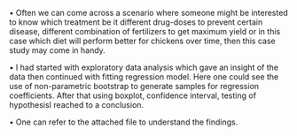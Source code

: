 • Often we can come across a scenario where someone might be interested to know which
treatment be it different drug-doses to prevent certain disease, different combination of
fertilizers to get maximum yield or in this case which diet will perform better for chickens over
time, then this case study may come in handy.

• I had started with exploratory data analysis which gave an insight of the data then continued
with fitting regression model. Here one could see the use of non-parametric bootstrap to
generate samples for regression coefficients. After that using boxplot, confidence interval, testing
of hypothesisI reached to a conclusion.

• One can refer to the attached file to understand the findings.
